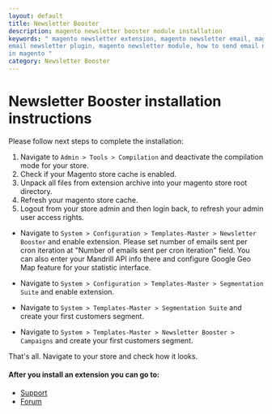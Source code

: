```yaml
---
layout: default
title: Newsletter Booster
description: magento newsletter booster module installation
keywords: " magento newsletter extension, magento newsletter email, magento
email newsletter plugin, magento newsletter module, how to send email newsletter
in magento "
category: Newsletter Booster
---
```


# Newsletter Booster installation instructions

Please follow next steps to complete the installation:

1. Navigate to `Admin > Tools > Compilation` and deactivate the compilation
mode for your store.
2. Check if your Magento store cache is enabled.
3. Unpack all files from extension archive into your magento store root directory.
4. Refresh your magento store cache.
5. Logout from your store admin and then login back, to refresh your admin user
access rights.

* Navigate to `System > Configuration > Templates-Master > Newsletter Booster`
and enable extension. Please set number of emails sent per cron iteration at
"Number of emails sent per cron iteration" field. You can also enter your
Mandrill API info there and configure Google Geo Map feature for your statistic
interface.

* Navigate to `System > Configuration > Templates-Master > Segmentation Suite`
and enable extension.

* Navigate to `System > Templates-Master > Segmentation Suite` and create your
first customers segment.

* Navigate to `System > Templates-Master > Newsletter Booster > Campaigns` and
create your first customers segment.

That's all. Navigate to your store and check how it looks.

#### After you install an extension you can go to:

* [Support](https://swissuplabs.com/contacts/)
* [Forum](https://swissuplabs.com/magento-forum/)


